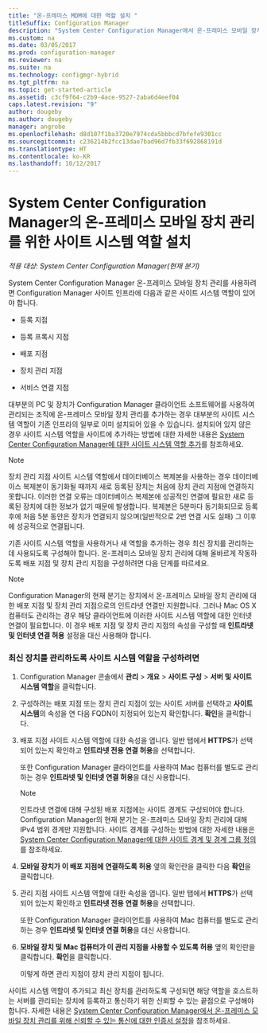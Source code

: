 ```yaml
---
title: "온-프레미스 MDM에 대한 역할 설치 "
titleSuffix: Configuration Manager
description: "System Center Configuration Manager에서 온-프레미스 모바일 장치 관리를 위한 사이트 시스템 역할을 설치합니다."
ms.custom: na
ms.date: 03/05/2017
ms.prod: configuration-manager
ms.reviewer: na
ms.suite: na
ms.technology: configmgr-hybrid
ms.tgt_pltfrm: na
ms.topic: get-started-article
ms.assetid: c3cf9f64-c2b9-4ace-9527-2aba6d4eef04
caps.latest.revision: "9"
author: dougeby
ms.author: dougeby
manager: angrobe
ms.openlocfilehash: d8d107f1ba3720e7974cda5bbbcd7bfefe9301cc
ms.sourcegitcommit: c236214b2fcc13dae7bad96d7fb33f692868191d
ms.translationtype: HT
ms.contentlocale: ko-KR
ms.lasthandoff: 10/12/2017
---
```

# <a name="install-site-system-roles-for-on-premises-mobile-device-management-in-system-center-configuration-manager"></a>System Center Configuration Manager의 온-프레미스 모바일 장치 관리를 위한 사이트 시스템 역할 설치

*적용 대상: System Center Configuration Manager(현재 분기)*

System Center Configuration Manager 온\-프레미스 모바일 장치 관리를 사용하려면 Configuration Manager 사이트 인프라에 다음과 같은 사이트 시스템 역할이 있어야 합니다.  

-   등록 지점  

-   등록 프록시 지점  

-   배포 지점  

-   장치 관리 지점  

-   서비스 연결 지점  

 대부분의 PC 및 장치가 Configuration Manager 클라이언트 소프트웨어를 사용하여 관리되는 조직에 온\-프레미스 모바일 장치 관리를 추가하는 경우 대부분의 사이트 시스템 역할이 기존 인프라의 일부로 이미 설치되어 있을 수 있습니다. 설치되어 있지 않은 경우 사이트 시스템 역할을 사이트에 추가하는 방법에 대한 자세한 내용은 [System Center Configuration Manager에 대한 사이트 시스템 역할 추가](../../core/servers/deploy/configure/add-site-system-roles.md)를 참조하세요.  

> [!NOTE]  
>  장치 관리 지점 사이트 시스템 역할에서 데이터베이스 복제본을 사용하는 경우 데이터베이스 복제본이 동기화될 때까지 새로 등록된 장치는 처음에 장치 관리 지점에 연결하지 못합니다. 이러한 연결 오류는 데이터베이스 복제본에 성공적인 연결에 필요한 새로 등록된 장치에 대한 정보가 없기 때문에 발생합니다. 복제본은 5분마다 동기화되므로 등록 후에 처음 5분 동안은 장치가 연결되지 않으며(일반적으로 2번 연결 시도 실패) 그 이후에 성공적으로 연결됩니다.  

 기존 사이트 시스템 역할을 사용하거나 새 역할을 추가하는 경우 최신 장치를 관리하는 데 사용되도록 구성해야 합니다. 온\-프레미스 모바일 장치 관리에 대해 올바르게 작동하도록 배포 지점 및 장치 관리 지점을 구성하려면 다음 단계를 따르세요.  

> [!NOTE]  
>  Configuration Manager의 현재 분기는 장치에서 온\-프레미스 모바일 장치 관리에 대한 배포 지점 및 장치 관리 지점으로의 인트라넷 연결만 지원합니다. 그러나 Mac OS X 컴퓨터도 관리하는 경우 해당 클라이언트에 이러한 사이트 시스템 역할에 대한 인터넷 연결이 필요합니다. 이 경우 배포 지점 및 장치 관리 지점의 속성을 구성할 때 **인트라넷 및 인터넷 연결 허용** 설정을 대신 사용해야 합니다.  

### <a name="to-configure-site-system-roles-to-manage-modern-devices"></a>최신 장치를 관리하도록 사이트 시스템 역할을 구성하려면  

1.  Configuration Manager 콘솔에서 **관리** > **개요** > **사이트 구성** > **서버 및 사이트 시스템 역할**을 클릭합니다.  

2.  구성하려는 배포 지점 또는 장치 관리 지점이 있는 사이트 서버를 선택하고 **사이트 시스템**의 속성을 연 다음 FQDN이 지정되어 있는지 확인합니다. **확인**을 클릭합니다.  

3.  배포 지점 사이트 시스템 역할에 대한 속성을 엽니다. 일반 탭에서 **HTTPS**가 선택되어 있는지 확인하고 **인트라넷 전용 연결 허용**을 선택합니다.  

     또한 Configuration Manager 클라이언트를 사용하여 Mac 컴퓨터를 별도로 관리하는 경우 **인트라넷 및 인터넷 연결 허용**을 대신 사용합니다.  

    > [!NOTE]  
    >  인트라넷 연결에 대해 구성된 배포 지점에는 사이트 경계도 구성되어야 합니다. Configuration Manager의 현재 분기는 온\-프레미스 모바일 장치 관리에 대해 IPv4 범위 경계만 지원합니다. 사이트 경계를 구성하는 방법에 대한 자세한 내용은 [System Center Configuration Manager에 대한 사이트 경계 및 경계 그룹 정의](../../core/servers/deploy/configure/define-site-boundaries-and-boundary-groups.md)를 참조하세요.  

4.  **모바일 장치가 이 배포 지점에 연결하도록 허용** 옆의 확인란을 클릭한 다음 **확인**을 클릭합니다.  

5.  관리 지점 사이트 시스템 역할에 대한 속성을 엽니다. 일반 탭에서 **HTTPS**가 선택되어 있는지 확인하고 **인트라넷 전용 연결 허용**을 선택합니다.  

     또한 Configuration Manager 클라이언트를 사용하여 Mac 컴퓨터를 별도로 관리하는 경우 **인트라넷 및 인터넷 연결 허용**을 대신 사용합니다.  

6.  **모바일 장치 및 Mac 컴퓨터가 이 관리 지점을 사용할 수 있도록 허용** 옆의 확인란을 클릭합니다. **확인**을 클릭합니다.  

     이렇게 하면 관리 지점이 장치 관리 지점이 됩니다.  

 사이트 시스템 역할이 추가되고 최신 장치를 관리하도록 구성되면 해당 역할을 호스트하는 서버를 관리되는 장치에 등록하고 통신하기 위한 신뢰할 수 있는 끝점으로 구성해야 합니다. 자세한 내용은 [System Center Configuration Manager에서 온-프레미스 모바일 장치 관리를 위해 신뢰할 수 있는 통신에 대한 인증서 설정](../../mdm/get-started/set-up-certificates-on-premises-mdm.md)을 참조하세요.  

